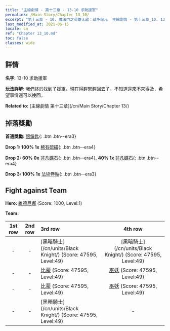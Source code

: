 ```yaml
---
title: "主線劇情 - 第十三章 - 13-10 求助援軍"
permalink: /Main Story/Chapter 13_10/
excerpt: "第十三章 - 10. 魔法门之英雄无敌：战争纪元  主線劇情 - 第十三章_10. 13-10 求助援軍"
last_modified_at: 2021-06-15
locale: cn
ref: "Chapter 13_10.md"
toc: false
classes: wide
---
```


## 詳情

 **名字:** 13-10 求助援軍

 **玩法詳解:** 我們終於找到了援軍，現在得趕緊趕回去了，不知道還來不來得及，希望事情還可以挽回。

 **Related to:** [主線劇情 第十三章](/cn/Main Story/Chapter 13/)

## 掉落獎勵

 **首通獎勵:** [銀鑰匙](/cn/Items/con_693/){: .btn .btn--era3}

 **Drop 1:** **100% 1x** [稀有硫磺](/cn/Items/mat_43/){: .btn .btn--era4}

 **Drop 2:** **60% 0x** [非凡礦石](/cn/Items/mat_33/){: .btn .btn--era4}, **40% 1x** [非凡礦石](/cn/Items/mat_33/){: .btn .btn--era4}

 **Drop 3:** **100% 1x** [法術卷軸](/cn/Items/con_694/){: .btn .btn--era3}


## Fight against Team
 **Hero:** [維德尼娜](/cn/heroes/Vidomina/) (Score: 1000, Level:1)

 **Team:**


  | 1st row | 2nd row | 3rd row | 4th row |
  |:----:|:----:|:----|:----:|
  | - | - | [黑暗騎士](/cn/units/Black Knight/) (Score: 47595, Level:49)  | [黑暗騎士](/cn/units/Black Knight/) (Score: 47595, Level:49)  |
  | - | - | [比蒙](/cn/units/Behemoth/) (Score: 47595, Level:49)  | [巫妖](/cn/units/Lich/) (Score: 47595, Level:49)  |
  | - | - | [比蒙](/cn/units/Behemoth/) (Score: 47595, Level:49)  | [巫妖](/cn/units/Lich/) (Score: 47595, Level:49)  |
  | - | - | [黑暗騎士](/cn/units/Black Knight/) (Score: 47595, Level:49)  | - |


